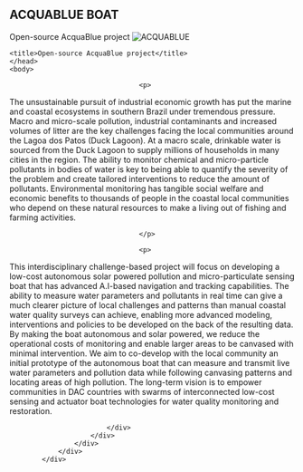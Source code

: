 ## ACQUABLUE BOAT
Open-source AcquaBlue project
 <a align="center">
  <img src="https://user-images.githubusercontent.com/61555769/117688987-b3358180-b18f-11eb-8fa8-e2c135b74ae5.png" alt="ACQUABLUE">
</a>

    <title>Open-source AcquaBlue project</title>
    </head>
    <body>
        
                                    <p>
The unsustainable pursuit of industrial economic growth has put the marine and coastal ecosystems in 
southern Brazil under tremendous pressure. Macro and micro-scale pollution, industrial contaminants and 
increased volumes of litter are the key challenges facing the local communities around the Lagoa dos Patos 
(Duck Lagoon). At a macro scale, drinkable water is sourced from the Duck Lagoon to supply millions of 
households in many cities in the region. The ability to monitor chemical and micro-particle pollutants in bodies 
of water is key to being able to quantify the severity of the problem and create tailored interventions to reduce 
the amount of pollutants. Environmental monitoring has tangible social welfare and economic benefits to 
thousands of people in the coastal local communities who depend on these natural resources to make a living 
out of fishing and farming activities.
    
                                    </p>
                                    
                                    <p>
This interdisciplinary challenge-based project will focus on developing a low-cost autonomous solar powered 
pollution and micro-particulate sensing boat that has advanced A.I-based navigation and tracking capabilities. 
The ability to measure water parameters and pollutants in real time can give a much clearer picture of local 
challenges and patterns than manual coastal water quality surveys can achieve, enabling more advanced 
modeling, interventions and policies to be developed on the back of the resulting data. By making the boat 
autonomous and solar powered, we reduce the operational costs of monitoring and enable larger areas to be 
canvased with minimal intervention. We aim to co-develop with the local community an initial prototype of the 
autonomous boat that can measure and transmit live water parameters and pollution data while following 
canvasing patterns and locating areas of high pollution. The long-term vision is to empower communities in 
DAC countries with swarms of interconnected low-cost sensing and actuator boat technologies for water 
quality monitoring and restoration.
                                    </ul>
                                    </p>
                                </div>
                                
                            </div>
                        </div>
                    </div>     
                </div>
            </div>
<!--                
           
         

            <div class="container">
                <div class="row justify-content-center">
                    <div class="col">
                        <h5 class="display-5 text-center" id="org">ORGANIZAÇÃO</h5>
                        <hr style="width: 30%">

                        <div class="col">
                            <div class="media my-5">
                     
                                <div class="media-body">
                                    <h3 id="nome_org">Marcelo Pias</h3>
                                    <h5>Universidade Federal do Rio Grande – FURG</h5>
                                    <p class="d-none d-md-block" id="desc">
                                        vou colocar texto professor aqui
                                    </p>
                                </div>
                            </div>

                            <div class="media my-5">
                        
                                <div class="media-body">
                                    <h3 id="nome_org">Jorge Arigony</h3>
                                    <h5>Universidade Federal do Rio Grande – FURG</h5>
                                    <p class="d-none d-md-block" id="desc">
                                       colocar texto professor aqui
                                    </p>
                                </div>
                            </div>

                            <div class="media my-5">
                                
                                <div class="media-body">
                                    <h3 id="nome_org">Vinícius Menezes de Oliveira</h3>
                                    <h5>Universidade Federal do Rio Grande – FURG</h5>
                                    <p class="d-none d-md-block" id="desc">
                                        Is a D. Sc. Control and Automation at PPGEE/UFRGS (2008) under supervisor of Prof. Walter Fetter Lages. His doctoral dissertation was 
                                        focused on nonlinear predictive control of brachiation robots. M. Sc. in Robotics and Control at DAS/UFSC (2001) under supervisor of Prof. Edson Roberto de Pieri, 
                                        focused on the control of mobile robots. Graduated in Computer Engineering at FURG (1998). His main research interests are robotics, assistive rehabilitation, 
                                        control systems and university-industry interaction. Currently, he is Associate Professor of the Center for Computational Science - C3 at 
                                        Federal University of Rio Grande - FURG and member of the iTec/FURG EMBRAPII Unit in Robotic System and Automation. 

                                    </p>
                                </div>
                            </div>

                        </div>
                        
   <!--                    
</html>

